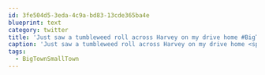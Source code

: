 ```yaml
---
id: 3fe504d5-3eda-4c9a-bd83-13cde365ba4e
blueprint: text
category: twitter
title: 'Just saw a tumbleweed roll across Harvey on my drive home #BigTownSmallTown'
caption: 'Just saw a tumbleweed roll across Harvey on my drive home <span class="hashtag hashtag_local">#<a href="http://tweettemp.darylchymko.ca/?tag=bigtownsmalltown">BigTownSmallTown</a>'
tags:
  - BigTownSmallTown
---
```

